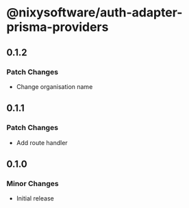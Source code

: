 # @nixysoftware/auth-adapter-prisma-providers

## 0.1.2

### Patch Changes

- Change organisation name

## 0.1.1

### Patch Changes

- Add route handler

## 0.1.0

### Minor Changes

- Initial release
